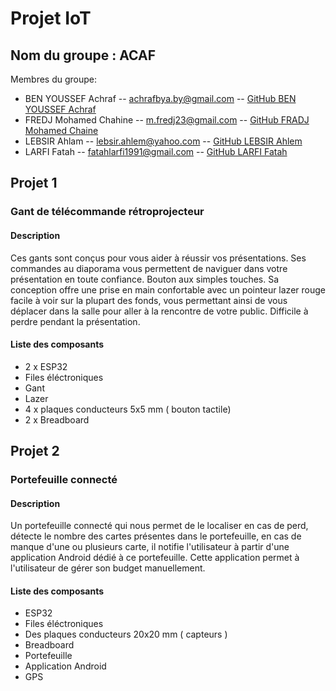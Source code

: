 # Projet IoT

## Nom du groupe : ACAF
 Membres du groupe:
* BEN YOUSSEF Achraf -- achrafbya.by@gmail.com -- [GitHub BEN YOUSSEF Achraf](https://github.com/BYAchraf)
* FREDJ Mohamed Chahine -- m.fredj23@gmail.com -- [GitHub FRADJ Mohamed Chaine](https://github.com/chahine202)
* LEBSIR Ahlam -- lebsir.ahlem@yahoo.com -- [GitHub LEBSIR Ahlem](https://github.com/LEBSIRAHLAM)
* LARFI Fatah -- fatahlarfi1991@gmail.com -- [GitHub LARFI Fatah](https://github.com/larfifatah)

## Projet 1

### Gant de télécommande rétroprojecteur
#### Description
Ces gants sont conçus pour vous aider à réussir vos présentations. Ses commandes au diaporama vous permettent de naviguer dans votre présentation en toute confiance. Bouton aux simples touches. Sa conception offre une prise en main confortable avec un pointeur lazer rouge facile à voir sur la plupart des fonds, vous permettant ainsi de vous déplacer dans la salle pour aller à la rencontre de votre public. Difficile à perdre pendant la présentation.

#### Liste des composants
* 2 x ESP32
* Files éléctroniques
* Gant 
* Lazer
* 4 x plaques conducteurs 5x5 mm ( bouton tactile)
* 2 x Breadboard

## Projet 2

### Portefeuille connecté
#### Description
Un portefeuille connecté qui nous permet de le localiser en cas de perd, détecte le nombre des cartes présentes dans le portefeuille, en cas de manque d'une ou plusieurs carte, il notifie l'utilisateur à partir d'une application Android dédié à ce portefeuille. Cette application permet à l'utilisateur de gérer son budget manuellement.

#### Liste des composants
* ESP32
* Files éléctroniques
* Des plaques conducteurs 20x20 mm ( capteurs )
* Breadboard
* Portefeuille
* Application Android
* GPS
